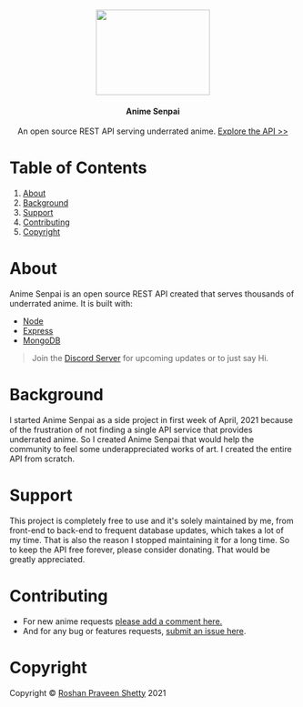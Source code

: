 ###
<p align = "center">
  <img src = "https://media.giphy.com/media/Y01jP8QeLOox2/giphy.gif", width=200 height=150>
</p>
<h4 align = "center"> <b> Anime Senpai </b></h4>
<p align="center">An open source REST API serving underrated anime. 
<a href="http://your-anime-senpai.herokuapp.com/" target="_blank">Explore the API >></a>

# Table of Contents
1. [About](https://github.com/RoshanPShetty/Anime-Senpai/blob/master/README.md#about)
2. [Background](https://github.com/RoshanPShetty/Anime-Senpai/blob/master/README.md#background)
3. [Support](https://github.com/RoshanPShetty/Anime-Senpai/blob/master/README.md#support)
4. [Contributing](https://github.com/RoshanPShetty/Anime-Senpai/blob/master/README.md#contributing)
5. [Copyright](https://github.com/RoshanPShetty/Anime-Senpai/blob/master/README.md#Copyright)

# About
Anime Senpai is an open source REST API created that serves thousands of underrated anime. It is built with:

* [Node](https://nodejs.org/en/)
* [Express](https://expressjs.com/) 
* [MongoDB](https://www.mongodb.com/cloud/atlas) 

>Join the [Discord Server](https://discord.gg/CJ34vpzU) for upcoming updates or to just say Hi. 

# Background
I started Anime Senpai as a side project in first week of April, 2021 because of 
the frustration of not finding a single API service that provides underrated anime. 
So I created Anime Senpai that would help the community to feel some underappreciated works of art. 
I created the entire API from scratch.

# Support
This project is completely free to use and it's solely maintained by me, from front-end to back-end to frequent database updates, which takes a lot of my time. That is also the reason I stopped maintaining it for a long time. So to keep the API free forever, please consider donating. That would be greatly appreciated.

# Contributing
* For new anime requests [please add a comment here.](https://github.com/RoshanPShetty/Anime-Senpai/issues/1)
* And for any bug or features requests, [submit an issue here](https://github.com/RoshanPShetty/Anime-Senpai/issues).

# Copyright
Copyright © [Roshan Praveen Shetty](https://roshanpshetty.github.io/) 2021
